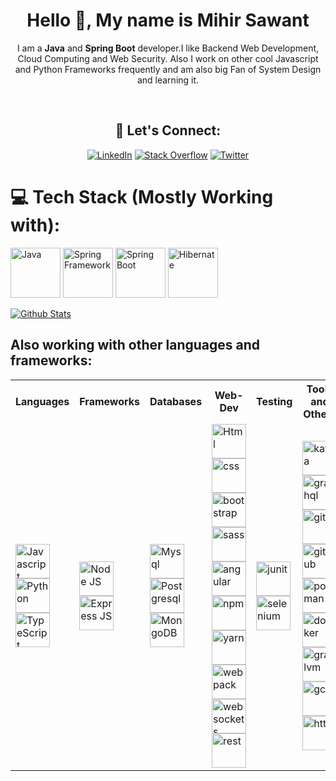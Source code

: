 <div align="center">
  <h1>Hello 👋, My name is Mihir Sawant</h1>
</div>
<div align="center">
  
I am a **Java** and **Spring Boot** developer.I like Backend Web Development, Cloud Computing and Web Security. Also I work on other cool Javascript and Python Frameworks frequently and am also big Fan of System Design and learning it.

<br> 
 
  ## 🤝 Let's Connect:
[![LinkedIn](https://img.shields.io/badge/LinkedIn-%230077B5.svg?logo=linkedin&logoColor=white)](https://www.linkedin.com/in/mihirsawant-25367a240/) [![Stack Overflow](https://img.shields.io/badge/-Stackoverflow-FE7A16?logo=stack-overflow&logoColor=white)](https://stackoverflow.com/users/19257751) [![Twitter](https://img.shields.io/badge/Twitter-%231DA1F2.svg?logo=Twitter&logoColor=white)](https://twitter.com/mihir_sawnt) 
  
</div>


# 💻 Tech Stack (Mostly Working with):
<p><img alt="Java" height="80px" width="80px" src="https://user-images.githubusercontent.com/25181517/117201156-9a724800-adec-11eb-9a9d-3cd0f67da4bc.png " />
  <img alt="Spring Framework" height="80px" width="80px" src="https://user-images.githubusercontent.com/25181517/117201470-f6d56780-adec-11eb-8f7c-e70e376cfd07.png" />
  <img alt="Spring Boot" height="80px" width="80px" src="https://user-images.githubusercontent.com/25181517/183891303-41f257f8-6b3d-487c-aa56-c497b880d0fb.png" />
  <img alt="Hibernate" height="80px" width="80px" src="https://user-images.githubusercontent.com/25181517/117207493-49665200-adf4-11eb-808e-a9c0fcc2a0a0.png" />  
  
 [![Github Stats](https://github-readme-stats.vercel.app/api?username=MihSawant)](https://github.com/MihSawant/github-readme-stats)
  
</p>

##  Also working with other languages and frameworks:

<table>
  <tr>
    <th>Languages</th>
    <th>Frameworks</th>
    <th>Databases</th>
     <th>Web-Dev</th>
    <th>Testing</th>
    <th>Tools and Others</th>
  </tr>
  <tr>
    <td>
   <img alt="Javascript" height="55px" width="55px" src="https://user-images.githubusercontent.com/25181517/117447155-6a868a00-af3d-11eb-9cfe-245df15c9f3f.png" />
   <img alt="Python" height="55px" width="55px" src="https://user-images.githubusercontent.com/25181517/183423507-c056a6f9-1ba8-4312-a350-19bcbc5a8697.png" />
        <img alt="TypeScript" height="55px" width="55px" src="https://user-images.githubusercontent.com/25181517/183890598-19a0ac2d-e88a-4005-a8df-1ee36782fde1.png" />
    </td>
    <td>
 <img alt="Node JS" height="55px" width="55px" src="https://user-images.githubusercontent.com/25181517/183568594-85e280a7-0d7e-4d1a-9028-c8c2209e073c.png" />
    <img alt="Express JS" height="55px" width="55px" src="https://user-images.githubusercontent.com/25181517/183859966-a3462d8d-1bc7-4880-b353-e2cbed900ed6.png" />
    </td>
    <td>
       <img alt="Mysql" height="55px" width="55px" src="https://user-images.githubusercontent.com/25181517/183896128-ec99105a-ec1a-4d85-b08b-1aa1620b2046.png" />
      <img alt="Postgresql" height="55px" width="55px" src="https://user-images.githubusercontent.com/25181517/117208740-bfb78400-adf5-11eb-97bb-09072b6bedfc.png" />
      <img alt="MongoDB" height="55px" width="55px" src="https://user-images.githubusercontent.com/25181517/182884177-d48a8579-2cd0-447a-b9a6-ffc7cb02560e.png" />
    </td>
    <td>
       <img alt="Html" height="55px" width="55px" src="https://user-images.githubusercontent.com/25181517/192158954-f88b5814-d510-4564-b285-dff7d6400dad.png" />
      <img alt="css" height="55px" width="55px" src="https://user-images.githubusercontent.com/25181517/183898674-75a4a1b1-f960-4ea9-abcb-637170a00a75.png" />
          <img alt="bootstrap" height="55px" width="55px" src="https://user-images.githubusercontent.com/25181517/183898054-b3d693d4-dafb-4808-a509-bab54cf5de34.png" />  <img alt="sass" height="55px" width="55px" src="https://user-images.githubusercontent.com/25181517/192158956-48192682-23d5-4bfc-9dfb-6511ade346bc.png" />  <img alt="angular" height="55px" width="55px" src="https://user-images.githubusercontent.com/25181517/183890595-779a7e64-3f43-4634-bad2-eceef4e80268.png" />  <img alt="npm" height="55px" width="55px" src="https://user-images.githubusercontent.com/25181517/121401671-49102800-c959-11eb-9f6f-74d49a5e1774.png" />  <img alt="yarn" height="55px" width="55px" src="https://user-images.githubusercontent.com/25181517/183049794-a3dfaddd-22ee-4ffe-b0b4-549ccd4879f9.png" />     <img alt="webpack" height="55px" width="55px" src="https://user-images.githubusercontent.com/25181517/187955008-981340e6-b4cc-441b-80cf-7a5e94d29e7e.png" /> <img alt="websockets" height="55px" width="55px" src="https://user-images.githubusercontent.com/25181517/187070862-03888f18-2e63-4332-95fb-3ba4f2708e59.png" /><img alt="rest" height="55px" width="55px" src="https://user-images.githubusercontent.com/25181517/192107858-fe19f043-c502-4009-8c47-476fc89718ad.png" /></td>
    <td>
      <img alt="junit" height="55px" width="55px" src="https://user-images.githubusercontent.com/25181517/117533873-484d4480-afef-11eb-9fad-67c8605e3592.png" />
       <img alt="selenium" height="55px" width="55px" src="https://user-images.githubusercontent.com/25181517/184103699-d1b83c07-2d83-4d99-9a1e-83bd89e08117.png" /></td>
    <td>
      <img alt="kafka" height="55px" width="55px" src="https://user-images.githubusercontent.com/25181517/192107004-2d2fff80-d207-4916-8a3e-130fee5ee495.png" /><img alt="graphql" height="55px" width="55px" src="https://user-images.githubusercontent.com/25181517/192107856-aa92c8b1-b615-47c3-9141-ed0d29a90239.png" /><img alt="git" height="55px" width="55px" src="https://user-images.githubusercontent.com/25181517/192108372-f71d70ac-7ae6-4c0d-8395-51d8870c2ef0.png" /><img alt="github" height="55px" width="55px" src="https://user-images.githubusercontent.com/25181517/192108374-8da61ba1-99ec-41d7-80b8-fb2f7c0a4948.png" /><img alt="postman" height="55px" width="55px" src="https://user-images.githubusercontent.com/25181517/192109061-e138ca71-337c-4019-8d42-4792fdaa7128.png" /> <img alt="docker" height="55px" width="55px" src="https://user-images.githubusercontent.com/25181517/117207330-263ba280-adf4-11eb-9b97-0ac5b40bc3be.png" /><img alt="graalvm" height="55px" width="55px" src="https://user-images.githubusercontent.com/25181517/183017085-067f30b6-1032-4f89-adc4-ba917d6d0f3a.png" /> <img alt="gcp" height="55px" width="55px" src="https://user-images.githubusercontent.com/25181517/183911547-990692bc-8411-4878-99a0-43506cdb69cf.png" /> <img alt="http" height="55px" width="55px" src="https://user-images.githubusercontent.com/25181517/192107854-765620d7-f909-4953-a6da-36e1ef69eea6.png" /></td>
    </td>
  </tr>
</table>
